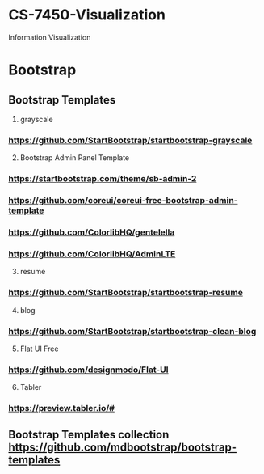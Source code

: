 # CS-7450-Visualization
Information Visualization


# Bootstrap 
## Bootstrap Templates
1. grayscale   
 ### https://github.com/StartBootstrap/startbootstrap-grayscale

2. Bootstrap Admin Panel Template
 ###  https://startbootstrap.com/theme/sb-admin-2

 ### https://github.com/coreui/coreui-free-bootstrap-admin-template
 
###  https://github.com/ColorlibHQ/gentelella

###   https://github.com/ColorlibHQ/AdminLTE

3. resume
 ### https://github.com/StartBootstrap/startbootstrap-resume

4. blog
 ### https://github.com/StartBootstrap/startbootstrap-clean-blog
 
 
 5. Flat UI Free
 
 ###  https://github.com/designmodo/Flat-UI
 
6. Tabler 
 ###   https://preview.tabler.io/#


## Bootstrap Templates collection     https://github.com/mdbootstrap/bootstrap-templates

